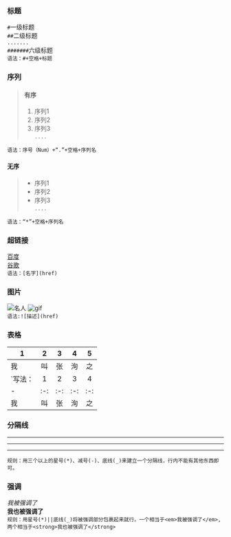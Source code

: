 ### 标题
`#`一级标题<br/>
`##`二级标题<br/>
`.......`<br/>
`#######`六级标题<br/>
`语法：#+空格+标题 `
### 序列
>#### 有序
>1. 序列1
>2. 序列2
>3. 序列3<br/>
>`....`<br/>
>
`语法：序号（Num）+“.”+空格+序列名`
#### 无序
>* 序列1
>* 序列2
>* 序列3<br/>
>`....`<br/>
>
`语法：“*”+空格+序列名`

### 超链接
[百度](http://www.baidu.com)<br/>
[谷歌](http://www.google.com)<br/>
`语法：[名字](href)`
### 图片
![名人](http://www.bz55.com/uploads/allimg/120915/1-120915094151.jpg)
![gif](http://s1.dwstatic.com/group1/M00/3C/DC/891efec09fd0b0e0d52df598b1284233.gif)<br/>
`语法:![描述](href)`
### 表格
|1|2|3|4|5|
|-|:-:|:-:|:-:|:-:|
|我|叫|张|洵|之|
`写法：|1|2|3|4|5|<br/>
|-|:-:|:-:|:-:|:-:|<br/>
|我|叫|张|洵|之|`
### 分隔线
---
******
_________
`规则：用三个以上的星号(*)、减号(-)、底线(_)来建立一个分隔线，行内不能有其他东西即可。`
### 强调
_我被强调了_<br/>
**我也被强调了**<br/>
`规则：用星号(*)||底线(_)将被强调部分包裹起来就行，一个相当于<em>我被强调了</em>,两个相当于<strong>我也被强调了</strong>`
